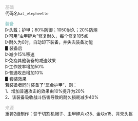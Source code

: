 <font color=#CCCCCC>**__基础__**</font>  
代码名`hat_elepheetle`

<font color=#99CCCC>**__装备__**</font>  
▷头戴；护甲；80%防御；1050耐久；20%防潮  
▷可用“虫甲碎片”修复耐久，每个修复105点  
▷耐久为0时，自动卸下装备，并失去装备功能  
▋装备后  
▷减少15%移速  
▷免疫其他装备的减速效果  
▷工作效率增加50%  
▷普通攻击增加10%  
▋套装效果  
若装备者同时装备了“犀金护甲”，则：  
1、增加普通攻击的效果由10%提升为20%  
2、该装备吸收战斗伤害导致的耐久损耗减少40%

<font color=#CCCCCC>**__来源__**</font>  
重铸2级制作：饼干切割机帽子、虫甲碎片x35、金块x15、背壳头盔